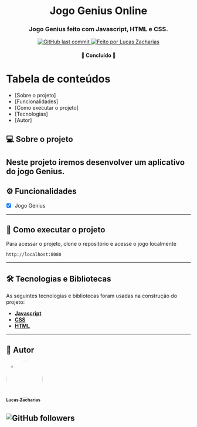 <h1 align="center">
      Jogo Genius Online 
</h1>

<h3 align="center">
      Jogo Genius feito com Javascript, HTML e CSS.
</h3>

<p align="center">
  
  <a href="https://github.com/lucaszacharias/coronavirus-tracker/commits/master">
    <img alt="GitHub last commit" src="https://img.shields.io/badge/last%20commit-2021-red">
  </a>

  <a href="https://github.com/lucaszacharias">
    <img alt="Feito por Lucas Zacharias" src="https://img.shields.io/badge/feito%20por-Lucas%20Zacharias-brightgreen">
  </a>
 
</p>

<h4 align="center">
	🚧  Concluído  🚧
</h4>

Tabela de conteúdos
=================
<!--ts-->
   * [Sobre o projeto]
   * [Funcionalidades]
   * [Como executar o projeto]
   * [Tecnologias]
   * [Autor]
<!--te-->

## 💻 Sobre o projeto

Neste projeto iremos desenvolver um aplicativo do jogo Genius.
---

## ⚙️ Funcionalidades

- [x] Jogo Genius

---

## 🚀 Como executar o projeto

Para acessar o projeto, clone o repositório e acesse o jogo localmente

```
http://localhost:8080
```
---

## 🛠 Tecnologias e Bibliotecas 

As seguintes tecnologias e bibliotecas foram usadas na construção do projeto:

-   **[Javascript](https://www.javascript.com/)**
-   **[CSS]()**
-   **[HTML]()**
---


## 🦸 Autor

<a href="https://github.com/lucaszacharias">
 <img style="border-radius: 50%;" src="https://imgur.com/a/nG1Xopu" width="100px;" alt=""/>
 <br />
 <sub><b>Lucas Zacharias</b></sub></a> <a href="https://github.com/lucaszacharias" title="Lucas Zacharias"></a>
 <br />

![GitHub followers](https://img.shields.io/github/followers/lucaszacharias?style=social) 
---
